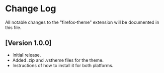 # Change Log

All notable changes to the "firefox-theme" extension will be documented in this file.

## [Version 1.0.0]
- Initial release.
- Added .zip and .vstheme files for the theme.
- Instructions of how to install it for both platforms.